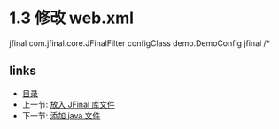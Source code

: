 # 1.3 修改 web.xml

<filter>
	<filter-name>jfinal</filter-name>
	<filter-class>com.jfinal.core.JFinalFilter</filter-class>
	<init-param>
		<param-name>configClass</param-name>
		<param-value>demo.DemoConfig</param-value>
	</init-param>
</filter>
<filter-mapping>
	<filter-name>jfinal</filter-name>
	<url-pattern>/*</url-pattern>
</filter-mapping>

## links
   * [目录](<preface.md>)
   * 上一节: [放入 JFinal 库文件](<1.2.md>)
   * 下一节: [添加 java 文件](<1.4.md>)

